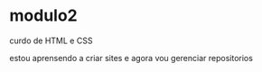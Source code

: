 # modulo2
curdo de HTML e CSS 

estou aprensendo a criar sites e agora vou gerenciar 
repositorios
 
